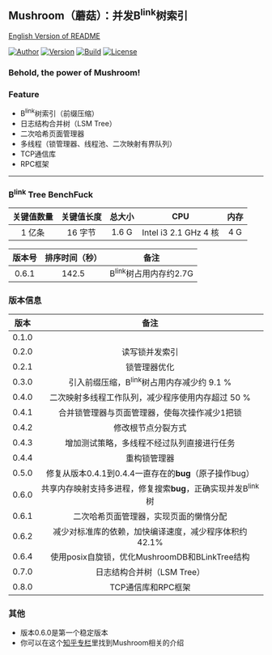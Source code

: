 ## Mushroom（蘑菇）：并发B<sup>link</sup>树索引
[English Version of README](./README.en.md)

[![Author](https://img.shields.io/badge/Author-UncP-brightgreen.svg)](https://github.com/UncP)
[![Version](https://img.shields.io/badge/Version-0.8.0-blue.svg)]()
[![Build](https://img.shields.io/badge/Build-Passing-brightgreen.svg)](https://travis-ci.org/UncP/Mushroom)
[![License](https://img.shields.io/badge/License-BSD-red.svg)](./LICENSE)

### Behold, the power of Mushroom!

### Feature
+ B<sup>link</sup>树索引（前缀压缩）
+ 日志结构合并树（LSM Tree）
+ 二次哈希页面管理器
+ 多线程（锁管理器、线程池、二次映射有界队列）
+ TCP通信库
+ RPC框架

******

### B<sup>link</sup> Tree BenchFuck
|关键值数量|关键值长度| 总大小 |     CPU    |    内存   |
|:-------:|:--------:|:------:|:----------:|:---------:|
| 1 亿条 |  16 字节 | 1.6 G | Intel i3 2.1 GHz 4 核|4 G|

| 版本号 | 排序时间（秒）|           备注           |
|:------:|:-----------:|:--------------------------:|
| 0.6.1 | 142.5 | B<sup>link</sup>树占用内存约2.7G |


### 版本信息
| 版本 |           备注             |
|:------:|:---------------------------:|
| 0.1.0  | |
| 0.2.0  |         读写锁并发索引          |
| 0.2.1  |         锁管理器优化            |
| 0.3.0  | 引入前缀压缩，B<sup>link</sup>树占用内存减少约 9.1 %|
| 0.4.0  | 二次映射多线程工作队列，减少程序使用内存超过 50 %|
| 0.4.1  | 合并锁管理器与页面管理器，使每次操作减少1把锁|
| 0.4.2  |       修改根节点分裂方式    |
| 0.4.3  | 增加测试策略，多线程不经过队列直接进行任务|
| 0.4.4  |           重构锁管理器      |
| 0.5.0  |      修复从版本0.4.1到0.4.4一直存在的**bug**（原子操作bug）|
| 0.6.0  | 共享内存映射支持多进程，修复搜索**bug**，正确实现并发B<sup>link</sup>树|
| 0.6.1  |   二次哈希页面管理器，实现页面的懒惰分配|
| 0.6.2  | 减少对标准库的依赖，加快编译速度，减少程序体积约42.1%|
| 0.6.4  | 使用posix自旋锁，优化MushroomDB和BLinkTree结构  |
| 0.7.0  |        日志结构合并树（LSM Tree）  |
| 0.8.0  |       TCP通信库和RPC框架   |

### 其他
+ 版本0.6.0是第一个稳定版本
+ 你可以在这个[知乎专栏](https://zhuanlan.zhihu.com/b-tree)里找到Mushroom相关的介绍
